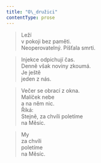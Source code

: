 ```yaml
---
title: "O\_družici"
contentType: prose
---
```


> Leží  
> v pokoji bez paměti.  
> Neoperovatelný. Píšťala smrti.

  

> Injekce odpichují čas.  
> Denně však noviny zkoumá.  
> Je ještě  
> jeden z nás.

  

> Večer se obrací z okna.  
> Malíček nebe  
> a na něm nic.  
> Říká:  
> Stejně, za chvíli poletíme  
> na Měsíc.

  

> My  
> za chvíli  
> poletíme  
> na Měsíc.
